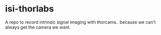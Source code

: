 # isi-thorlabs
A repo to record intrinsic signal imaging with thorcams.. because we can't always get the camera we want.
